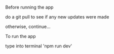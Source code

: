 Before running the app

do a git pull to see if any new updates were made

otherwise, continue...


To run the app

type into terminal 'npm run dev'

